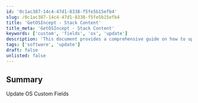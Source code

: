 ```yaml
---
id: '0c1ac387-14c4-47d1-8338-f5fe5b15efb4'
slug: /0c1ac387-14c4-47d1-8338-f5fe5b15efb4
title: 'GetOSIncept - Stack Content'
title_meta: 'GetOSIncept - Stack Content'
keywords: ['custom', 'fields', 'os', 'update']
description: 'This document provides a comprehensive guide on how to update OS custom fields within ConnectWise Automate, detailing the necessary steps and considerations for effective implementation.'
tags: ['software', 'update']
draft: false
unlisted: false
---
```


## Summary

Update OS Custom Fields

